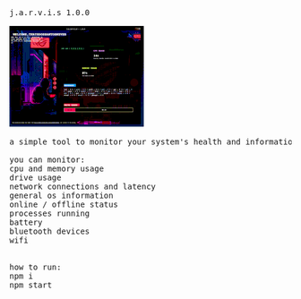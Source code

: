 <pre>j.a.r.v.i.s 1.0.0

<img src="https://raw.githubusercontent.com/thayssn/jarvis/master/src/screenshot.gif" width="240"/>

a simple tool to monitor your system's health and information.

you can monitor:
cpu and memory usage
drive usage
network connections and latency
general os information
online / offline status
processes running
battery
bluetooth devices
wifi


how to run:
npm i
npm start


</pre>
